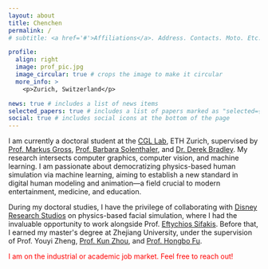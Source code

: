 ```yaml
---
layout: about
title: Chenchen
permalink: /
# subtitle: <a href='#'>Affiliations</a>. Address. Contacts. Moto. Etc.

profile:
  align: right
  image: prof_pic.jpg
  image_circular: true # crops the image to make it circular
  more_info: >
    <p>Zurich, Switzerland</p>

news: true # includes a list of news items
selected_papers: true # includes a list of papers marked as "selected={true}"
social: true # includes social icons at the bottom of the page
---
```


I am currently a doctoral student at the [CGL Lab](https://cgl.ethz.ch), ETH Zurich, supervised by [Prof. Markus Gross](https://cgl.ethz.ch/people/grossm), [Prof. Barbara Solenthaler](https://people.inf.ethz.ch/~sobarbar/index.html), and [Dr. Derek Bradley](https://people.inf.ethz.ch/~bradleyd/). My research intersects computer graphics, computer vision, and machine learning. I am passionate about democratizing physics-based human simulation via machine learning, aiming to establish a new standard in digital human modeling and animation—a field crucial to modern entertainment, medicine, and education.

During my doctoral studies, I have the privilege of collaborating with [Disney Research Studios](https://studios.disneyresearch.com/) on physics-based facial simulation, where I had the invaluable opportunity to work alongside Prof. [Eftychios Sifakis](https://pages.cs.wisc.edu/~sifakis/). Before that, I earned my master's degree at Zhejiang University, under the supervision of Prof. Youyi Zheng, [Prof. Kun Zhou](http://www.kunzhou.net/), and [Prof. Hongbo Fu](https://sweb.cityu.edu.hk/hongbofu/).

<span style="color: red;">I am on the industrial or academic job market. Feel free to reach out!</span>

